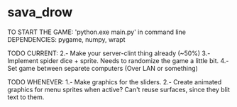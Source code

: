 # sava_drow
TO START THE GAME: 'python.exe main.py' in command line
DEPENDENCIES: pygame, numpy, wrapt

TODO CURRENT:
    2.- Make your server-clint thing already (~50%)
    3.- Implement spider dice + sprite. Needs to randomize the game a little bit.
    4.- Set game between separete computers (Over LAN or something)

TODO WHENEVER:
    1.- Make graphics for the sliders.
    2.- Create animated graphics for menu sprites when active? Can't reuse surfaces, since they blit text to them.